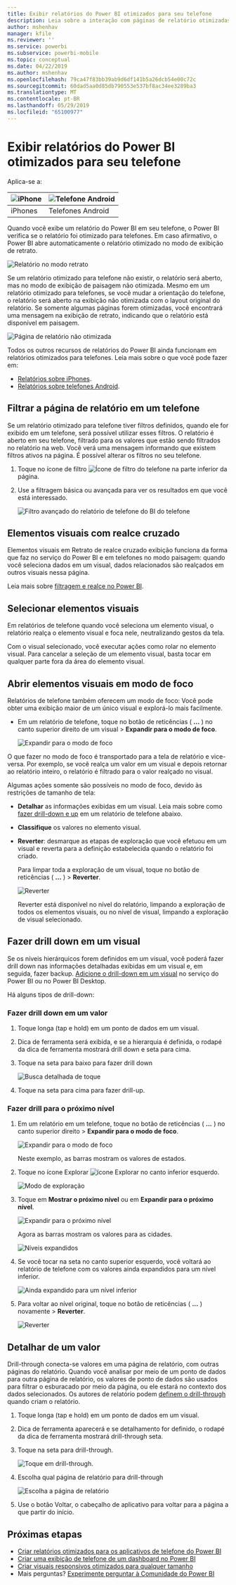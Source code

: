 ```yaml
---
title: Exibir relatórios do Power BI otimizados para seu telefone
description: Leia sobre a interação com páginas de relatório otimizadas para exibição em aplicativos do Power BI.
author: mshenhav
manager: kfile
ms.reviewer: ''
ms.service: powerbi
ms.subservice: powerbi-mobile
ms.topic: conceptual
ms.date: 04/22/2019
ms.author: mshenhav
ms.openlocfilehash: 79ca47f83bb39ab9d6df141b5a26dcb54e00c72c
ms.sourcegitcommit: 60dad5aa0d85db790553e537bf8ac34ee3289ba3
ms.translationtype: MT
ms.contentlocale: pt-BR
ms.lasthandoff: 05/29/2019
ms.locfileid: "65100977"
---
```

# <a name="view-power-bi-reports-optimized-for-your-phone"></a>Exibir relatórios do Power BI otimizados para seu telefone

Aplica-se a:

| ![iPhone](./media/mobile-apps-view-phone-report/ios-logo-40-px.png) | ![Telefone Android](./media/mobile-apps-view-phone-report/android-logo-40-px.png) |
|:--- |:--- |
| iPhones |Telefones Android |

Quando você exibe um relatório do Power BI em seu telefone, o Power BI verifica se o relatório foi otimizado para telefones. Em caso afirmativo, o Power BI abre automaticamente o relatório otimizado no modo de exibição de retrato.

![Relatório no modo retrato](./media/mobile-apps-view-phone-report/07-power-bi-phone-report-portrait.png)

Se um relatório otimizado para telefone não existir, o relatório será aberto, mas no modo de exibição de paisagem não otimizada. Mesmo em um relatório otimizado para telefones, se você mudar a orientação do telefone, o relatório será aberto na exibição não otimizada com o layout original do relatório. Se somente algumas páginas forem otimizadas, você encontrará uma mensagem na exibição de retrato, indicando que o relatório está disponível em paisagem.

![Página de relatório não otimizada](./media/mobile-apps-view-phone-report/06-power-bi-phone-report-page-not-optimized.png)

Todos os outros recursos de relatórios do Power BI ainda funcionam em relatórios otimizados para telefones. Leia mais sobre o que você pode fazer em:

* [Relatórios sobre iPhones](mobile-reports-in-the-mobile-apps.md). 
* [Relatórios sobre telefones Android](mobile-reports-in-the-mobile-apps.md).

## <a name="filter-the-report-page-on-a-phone"></a>Filtrar a página de relatório em um telefone
Se um relatório otimizado para telefone tiver filtros definidos, quando ele for exibido em um telefone, será possível utilizar esses filtros. O relatório é aberto em seu telefone, filtrado para os valores que estão sendo filtrados no relatório na web. Você verá uma mensagem informando que existem filtros ativos na página. É possível alterar os filtros no seu telefone.

1. Toque no ícone de filtro ![Ícone de filtro do telefone](./media/mobile-apps-view-phone-report/power-bi-phone-filter-icon.png) na parte inferior da página. 
2. Use a filtragem básica ou avançada para ver os resultados em que você está interessado.
   
    ![Filtro avançado do relatório de telefone do BI do telefone](./media/mobile-apps-view-phone-report/power-bi-iphone-advanced-filter-toronto.gif)

## <a name="cross-highlight-visuals"></a>Elementos visuais com realce cruzado
Elementos visuais em Retrato de realce cruzado exibição funciona da forma que faz no serviço do Power BI e em telefones no modo paisagem: quando você seleciona dados em um visual, dados relacionados são realçados em outros visuais nessa página.

Leia mais sobre [filtragem e realce no Power BI](../../power-bi-reports-filters-and-highlighting.md).

## <a name="select-visuals"></a>Selecionar elementos visuais
Em relatórios de telefone quando você seleciona um elemento visual, o relatório realça o elemento visual e foca nele, neutralizando gestos da tela.

Com o visual selecionado, você executar ações como rolar no elemento visual. Para cancelar a seleção de um elemento visual, basta tocar em qualquer parte fora da área do elemento visual.

## <a name="open-visuals-in-focus-mode"></a>Abrir elementos visuais em modo de foco
Relatórios de telefone também oferecem um modo de foco: Você pode obter uma exibição maior de um único visual e explorá-lo mais facilmente.

* Em um relatório de telefone, toque no botão de reticências ( **...** ) no canto superior direito de um visual > **Expandir para o modo de foco**.
  
    ![Expandir para o modo de foco](././media/mobile-apps-view-phone-report/power-bi-phone-report-focus-mode.png)

O que fazer no modo de foco é transportado para a tela de relatório e vice-versa. Por exemplo, se você realça um valor em um visual e depois retornar ao relatório inteiro, o relatório é filtrado para o valor realçado no visual.

Algumas ações somente são possíveis no modo de foco, devido às restrições de tamanho de tela:

* **Detalhar** as informações exibidas em um visual. Leia mais sobre como [fazer drill-down e up](mobile-apps-view-phone-report.md#drill-down-in-a-visual) em um relatório de telefone abaixo.
* **Classifique** os valores no elemento visual.
* **Reverter**: desmarque as etapas de exploração que você efetuou em um visual e reverta para a definição estabelecida quando o relatório foi criado.
  
    Para limpar toda a exploração de um visual, toque no botão de reticências ( **...** ) > **Reverter**.
  
    ![Reverter](././media/mobile-apps-view-phone-report/power-bi-phone-report-revert-levels.png)
  
    Reverter está disponível no nível do relatório, limpando a exploração de todos os elementos visuais, ou no nível de visual, limpando a exploração de visual selecionado.   

## <a name="drill-down-in-a-visual"></a>Fazer drill down em um visual
Se os níveis hierárquicos forem definidos em um visual, você poderá fazer drill down nas informações detalhadas exibidas em um visual e, em seguida, fazer backup. [Adicione o drill-down em um visual](../end-user-drill.md) no serviço do Power BI ou no Power BI Desktop.

Há alguns tipos de drill-down:

### <a name="drill-down-on-a-value"></a>Fazer drill down em um valor
1. Toque longa (tap e hold) em um ponto de dados em um visual.
2. Dica de ferramenta será exibida, e se a hierarquia é definida, o rodapé da dica de ferramenta mostrará drill down e seta para cima.
3. Toque na seta para baixo para fazer drill down

    ![Busca detalhada de toque](././media/mobile-apps-view-phone-report/report-drill-down.png)
    
4. Toque na seta para cima para fazer drill-up.

### <a name="drill-to-next-level"></a>Fazer drill para o próximo nível
1. Em um relatório em um telefone, toque no botão de reticências ( **...** ) no canto superior direito > **Expandir para o modo de foco**.
   
    ![Expandir para o modo de foco](././media/mobile-apps-view-phone-report/power-bi-phone-report-focus-mode.png)
   
    Neste exemplo, as barras mostram os valores de estados.
2. Toque no ícone Explorar ![ícone Explorar](./media/mobile-apps-view-phone-report/power-bi-phone-report-explore-icon.png) no canto inferior esquerdo.
   
    ![Modo de exploração](./media/mobile-apps-view-phone-report/power-bi-phone-report-explore-mode.png)
3. Toque em **Mostrar o próximo nível** ou em **Expandir para o próximo nível**.
   
    ![Expandir para o próximo nível](./media/mobile-apps-view-phone-report/power-bi-phone-report-expand-levels.png)
   
    Agora as barras mostram os valores para as cidades.
   
    ![Níveis expandidos](./media/mobile-apps-view-phone-report/power-bi-phone-report-expanded-levels.png)
4. Se você tocar na seta no canto superior esquerdo, você voltará ao relatório de telefone com os valores ainda expandidos para um nível inferior.
   
    ![Ainda expandido para um nível inferior](./media/mobile-apps-view-phone-report/power-bi-back-to-phone-report-expanded-levels.png)
5. Para voltar ao nível original, toque no botão de reticências ( **...** ) novamente > **Reverter**.
   
    ![Reverter](././media/mobile-apps-view-phone-report/power-bi-phone-report-revert-levels.png)

## <a name="drill-through-from-a-value"></a>Detalhar de um valor
Drill-through conecta-se valores em uma página de relatório, com outras páginas do relatório. Quando você analisar por meio de um ponto de dados para outra página de relatório, os valores de ponto de dados são usados para filtrar o esburacado por meio da página, ou ele estará no contexto dos dados selecionados.
Os autores de relatório podem [definem o drill-through](https://docs.microsoft.com/power-bi/desktop-drillthrough) quando criam o relatório.

1. Toque longa (tap e hold) em um ponto de dados em um visual.
2. Dica de ferramenta aparecerá e se detalhamento for definido, o rodapé da dica de ferramenta mostrará drill-through seta.
3. Toque na seta para drill-through.

    ![Toque em drill-through.](././media/mobile-apps-view-phone-report/report-drill-through1.png)

4. Escolha qual página de relatório para drill-through

    ![Escolha a página de relatório](././media/mobile-apps-view-phone-report/report-drill-through2.png)

5. Use o botão Voltar, o cabeçalho de aplicativo para voltar para a página a que partir do início.


## <a name="next-steps"></a>Próximas etapas
* [Criar relatórios otimizados para os aplicativos de telefone do Power BI](../../desktop-create-phone-report.md)
* [Criar uma exibição de telefone de um dashboard no Power BI](../../service-create-dashboard-mobile-phone-view.md)
* [Criar visuais responsivos otimizados para qualquer tamanho](../../visuals/desktop-create-responsive-visuals.md)
* Mais perguntas? [Experimente perguntar à Comunidade do Power BI](http://community.powerbi.com/)


